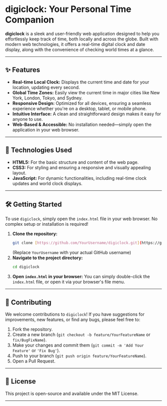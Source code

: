 # digiclock: Your Personal Time Companion

**digiclock** is a sleek and user-friendly web application designed to help you effortlessly keep track of time, both locally and across the globe. Built with modern web technologies, it offers a real-time digital clock and date display, along with the convenience of checking world times at a glance.

---

## ✨ Features

* **Real-time Local Clock:** Displays the current time and date for your location, updating every second.
* **Global Time Zones:** Easily view the current time in major cities like New York, London, Tokyo, and Sydney.
* **Responsive Design:** Optimized for all devices, ensuring a seamless experience whether you're on a desktop, tablet, or mobile phone.
* **Intuitive Interface:** A clean and straightforward design makes it easy for anyone to use.
* **Web-Based & Accessible:** No installation needed—simply open the application in your web browser.

---

## 🚀 Technologies Used

* **HTML5:** For the basic structure and content of the web page.
* **CSS3:** For styling and ensuring a responsive and visually appealing layout.
* **JavaScript:** For dynamic functionalities, including real-time clock updates and world clock displays.

---

## 🛠️ Getting Started

To use `digiclock`, simply open the `index.html` file in your web browser. No complex setup or installation is required!

1.  **Clone the repository:**
    ```bash
    git clone [https://github.com/YourUsername/digiclock.git](https://github.com/70145252/web-final-project)
    ```
    (Replace `YourUsername` with your actual GitHub username)
2.  **Navigate to the project directory:**
    ```bash
    cd digiclock
    ```
3.  **Open `index.html` in your browser:**
    You can simply double-click the `index.html` file, or open it via your browser's file menu.

---

## 🤝 Contributing

We welcome contributions to `digiclock`! If you have suggestions for improvements, new features, or find any bugs, please feel free to:

1.  Fork the repository.
2.  Create a new branch (`git checkout -b feature/YourFeatureName` or `fix/BugFixName`).
3.  Make your changes and commit them (`git commit -m 'Add Your Feature'` or `'Fix Bug'`).
4.  Push to your branch (`git push origin feature/YourFeatureName`).
5.  Open a Pull Request.

---

## 📄 License

This project is open-source and available under the MIT License.

---
